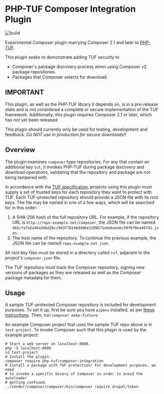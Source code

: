 # PHP-TUF Composer Integration Plugin

![build](https://github.com/php-tuf/composer-integration/actions/workflows/build-fixture.yml/badge.svg)

Experimental Composer plugin marrying Composer 2.1 and later to [PHP-TUF](https://github.com/php-tuf/php-tuf).

This plugin seeks to demonstrate adding TUF security to
  * Composer's package discovery process when using Composer v2 package repositories.
  * Packages that Composer selects for download.

## IMPORTANT

This plugin, as well as the PHP-TUF library it depends on, is in a pre-release state and is not considered a complete or secure implementation of the TUF framework. Additionally, this plugin requires Composer 2.1 or later, which has not yet been released.

This plugin should currently only be used for testing, development and feedback. *Do NOT use in production for secure downloads!!*

## Overview

The plugin examines `composer` type repositories. For any that contain an additional key `tuf`, it invokes PHP-TUF
during package discovery and download operations, validating that the repository and package are not being tampered
with.

In accordance with the [TUF specification](https://github.com/theupdateframework/specification/blob/v1.0.9/tuf-spec.md#5-detailed-workflows),
projects using this plugin must supply a set of trusted keys for each repository they want to protect with TUF. Each
TUF-protected repository should provide a JSON file with its root keys. The file may be named in one of a few ways,
which will be searched for in this order:

1. A SHA-256 hash of the full repository URL. For example, if the repository URL is `http://repo.example.net/composer`,
   the JSON file can be named `d82cfa7a5a4ba36bd2bcc9d3f7b24bdddbe1209b71ebebaeebc59f6f0ea48792.json`.
2. The host name of the repository. To continue the previous example, the JSON file can be named 
   `repo.example.net.json`.

All root key files must be stored in a directory called `tuf`, adjacent to the project's `composer.json` file.

The TUF repository must track the Composer repository, signing new versions of packages as they are released as well as
the Composer package metadata for them.

## Usage

A sample TUF-protected Composer repository is included for development purposes. To set it up, first be sure you have
`pipenv` installed, as per [these instructions](https://github.com/php-tuf/php-tuf#server-environment-setup-for-the-python-tuf-cli).
Then, run `composer make-fixture`.

An example Composer project that uses the sample TUF repo above is in `test-project`. To invoke Composer such that this
plugin is used by the example project:
```
# Start a web server on localhost:8080.
php -S localhost:8080
cd test-project
# Install the plugin.
composer require php-tuf/composer-integration
# Install a package with TUF protection! For development purposes, we need
# to invoke a specific binary of Composer in order to avoid the autoloader
# getting confused.
../vendor/composer/composer/bin/composer require drupal/token
```
